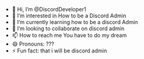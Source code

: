- 👋 Hi, I’m @DiscordDeveloper1
- 👀 I’m interested in How to be a Discord Admin
- 🌱 I’m currently learning how to be a discord Admin
- 💞️ I’m looking to collaborate on discord admin
- 📫 How to reach me You have to do my dream
- 😄 Pronouns: ???
- ⚡ Fun fact: that i will be discord admin

<!---
DiscordDeveloper1/DiscordDeveloper1 is a ✨ special ✨ repository because its `README.md` (this file) appears on your GitHub profile.
You can click the Preview link to take a look at your changes.
--->
